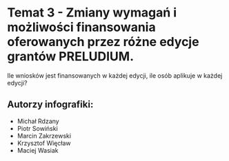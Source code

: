 # Temat 3 - Zmiany wymagań i możliwości finansowania oferowanych przez różne edycje grantów PRELUDIUM. 
Ile wniosków jest finansowanych w każdej edycji, ile osób aplikuje w każdej edycji?
## Autorzy infografiki:
* Michał Rdzany
* Piotr Sowiński
* Marcin Zakrzewski
* Krzysztof Więcław
* Maciej Wasiak
